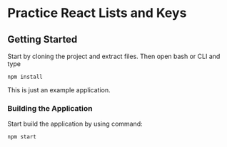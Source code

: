# Practice React Lists and Keys



## Getting Started

Start by cloning the project and extract files. Then open bash or CLI and type

```
npm install
```

This is just an example application.

### Building the Application

Start build the application by using command:

```
npm start
```
